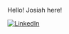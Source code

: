 Hello! Josiah here! 

[![LinkedIn](https://image-url.com/linkedin-icon.png)](https://www.linkedin.com/in/josiahboman)
